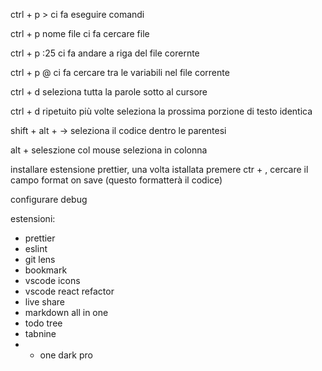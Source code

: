 ctrl + p > ci fa eseguire comandi

ctrl + p nome file ci fa cercare file

ctrl + p :25 ci fa andare a riga del file corernte

ctrl + p @ ci fa cercare tra le variabili nel file corrente

ctrl + d seleziona tutta la parole sotto al cursore

ctrl + d ripetuito più volte seleziona la prossima porzione di testo identica

shift + alt + -> seleziona il codice dentro le parentesi

alt + seleszione col mouse seleziona in colonna

installare estensione prettier, una volta istallata premere ctr + , cercare il campo format on save (questo formatterà il codice)

configurare debug

estensioni:
- prettier
- eslint
- git lens
- bookmark
- vscode icons
- vscode react refactor
- live share
- markdown all in one
- todo tree
- tabnine
- - one dark pro
